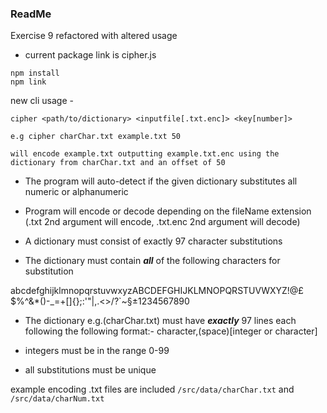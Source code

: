 ### ReadMe

Exercise 9 refactored with altered usage

- current package link is cipher.js

```````
npm install
npm link
```````


new cli usage -
``````
cipher <path/to/dictionary> <inputfile[.txt.enc]> <key[number]>

e.g cipher charChar.txt example.txt 50

will encode example.txt outputting example.txt.enc using the dictionary from charChar.txt and an offset of 50

``````
- The program will auto-detect if the given dictionary substitutes all numeric or alphanumeric

- Program will encode or decode depending on the fileName extension (.txt 2nd argument will encode, .txt.enc 2nd argument will decode)

-  A dictionary must consist of exactly 97 character substitutions

- The dictionary  must contain ***all*** of the following characters for substitution
 
abcdefghijklmnopqrstuvwxyzABCDEFGHIJKLMNOPQRSTUVWXYZ!@£$%^&*()-_=+[]{};:'"\|,.<>/?`~§±1234567890

- The dictionary e.g.(charChar.txt) must have ***exactly*** 97 lines each following the following format:- character,(space)[integer or character]

- integers must be in the range 0-99

- all substitutions must be unique

example encoding .txt files are included ``````/src/data/charChar.txt`````` and ``````/src/data/charNum.txt``````
